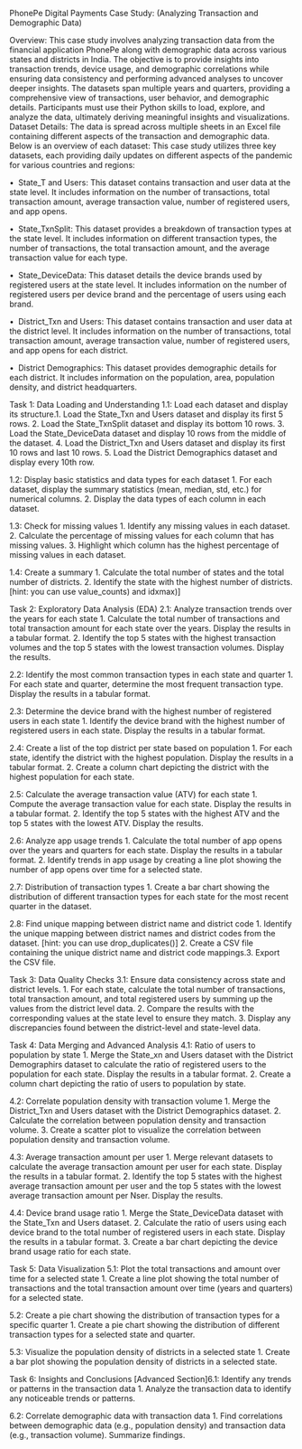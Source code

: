 PhonePe Digital Payments Case Study: (Analyzing Transaction and Demographic Data)

Overview: This case study involves analyzing transaction data from the financial application PhonePe along with demographic data across various states and districts in India. The objective is to provide insights into transaction trends, device usage, and demographic correlations while ensuring data consistency and performing advanced analyses to uncover deeper insights.
The datasets span multiple years and quarters, providing a comprehensive view of transactions, user behavior, and demographic details. Participants must use their Python skills to load, explore, and analyze the data, ultimately deriving meaningful insights and visualizations.
Dataset Details:
The data is spread across multiple sheets in an Excel file containing different aspects of the transaction and demographic data. Below is an overview of each dataset:
This case study utilizes three key datasets, each providing daily updates on different aspects of the pandemic for various countries and regions:

•⁠  ⁠State_T and Users: This dataset contains transaction and user data at the state level. It includes information on the number of transactions, total transaction amount, average transaction value, number of registered users, and
app opens.

•⁠  ⁠State_TxnSplit: This dataset provides a breakdown of transaction types at the state level. It includes information on different transaction types, the number of transactions, the total transaction amount, and the average transaction value for each type.

•⁠  ⁠State_DeviceData: This dataset details the device brands used by registered users at the state level. It includes information on the number of registered users per device brand and the percentage of users using each brand.

•⁠  ⁠District_Txn and Users: This dataset contains transaction and user data at the district level. It includes information on the number of transactions, total transaction amount, average transaction value, number of registered users, and app opens for each district.

•⁠  ⁠District Demographics: This dataset provides demographic details for each district. It includes information on the population, area, population density, and district headquarters.

Task 1: Data Loading and Understanding
1.1: Load each dataset and display its structure.1.⁠ ⁠Load the State_Txn and Users dataset and display its first 5 rows.
2.⁠ ⁠Load the State_TxnSplit dataset and display its bottom 10 rows.
3.⁠ ⁠Load the State_DeviceData dataset and display 10 rows from the middle of the dataset.
4.⁠ ⁠Load the District_Txn and Users dataset and display its first 10 rows and last 10 rows.
5.⁠ ⁠Load the District Demographics dataset and display every 10th row.

1.2: Display basic statistics and data types for each dataset
1.⁠ ⁠For each dataset, display the summary statistics (mean, median, std, etc.) for numerical columns.
2.⁠ ⁠Display the data types of each column in each dataset.

1.3: Check for missing values
1.⁠ ⁠Identify any missing values in each dataset.
2.⁠ ⁠Calculate the percentage of missing values for each column that has missing values.
3.⁠ ⁠Highlight which column has the highest percentage of missing values in each dataset.

1.4: Create a summary
1.⁠ ⁠Calculate the total number of states and the total number of districts.
2.⁠ ⁠Identify the state with the highest number of districts. [hint: you can use value_counts) and idxmax)]

Task 2: Exploratory Data Analysis (EDA)
2.1: Analyze transaction trends over the years for each state
1.⁠ ⁠Calculate the total number of transactions and total transaction amount for each state over the years. Display the results in a tabular format.
2.⁠ ⁠Identify the top 5 states with the highest transaction volumes and the top 5 states with the lowest transaction volumes. Display the results.

2.2: Identify the most common transaction types in each state and quarter
1.⁠ ⁠For each state and quarter, determine the most frequent transaction type. Display the results in a tabular format.

2.3: Determine the device brand with the highest number of registered users in each state
1.⁠ ⁠Identify the device brand with the highest number of registered users in each state. Display the results in a tabular format.

2.4: Create a list of the top district per state based on population
1.⁠ ⁠For each state, identify the district with the highest population. Display the results in a tabular format.
2.⁠ ⁠Create a column chart depicting the district with the highest population for each state.

2.5: Calculate the average transaction value (ATV) for each state
1.⁠ ⁠Compute the average transaction value for each state. Display the results in a tabular format.
2.⁠ ⁠Identify the top 5 states with the highest ATV and the top 5 states with the lowest ATV. Display the results.

2.6: Analyze app usage trends
1.⁠ ⁠Calculate the total number of app opens over the years and quarters for each state. Display the results in a tabular format.
2.⁠ ⁠Identify trends in app usage by creating a line plot showing the number of app opens over time for a selected state.

2.7: Distribution of transaction types
1.⁠ ⁠Create a bar chart showing the distribution of different transaction types for each state for the most recent quarter in the dataset.

2.8: Find unique mapping between district name and district code
1.⁠ ⁠Identify the unique mapping between district names and district codes from the dataset. [hint: you can use drop_duplicates()]
2.⁠ ⁠Create a CSV file containing the unique district name and district code mappings.3.⁠ ⁠Export the CSV file.

Task 3: Data Quality Checks
3.1: Ensure data consistency across state and district levels.
1.⁠ ⁠For each state, calculate the total number of transactions, total transaction amount, and total registered users by summing up the values from the district level data.
2.⁠ ⁠Compare the results with the corresponding values at the state level to ensure they match.
3.⁠ ⁠Display any discrepancies found between the district-level and state-level data.

Task 4: Data Merging and Advanced Analysis
4.1: Ratio of users to population by state
1.⁠ ⁠Merge the State_xn and Users dataset with the District Demographirs dataset to calculate the ratio of registered users to the population for each state.
Display the results in a tabular format.
2.⁠ ⁠Create a column chart depicting the ratio of users to population by state.

4.2: Correlate population density with transaction volume
1.⁠ ⁠Merge the District_Txn and Users dataset with the District Demographics dataset.
2.⁠ ⁠Calculate the correlation between population density and transaction volume.
3.⁠ ⁠Create a scatter plot to visualize the correlation between population density and transaction volume.

4.3: Average transaction amount per user
1.⁠ ⁠Merge relevant datasets to calculate the average transaction amount per user for each state. Display the results in a tabular format.
2.⁠ ⁠Identify the top 5 states with the highest average transaction amount per user and the top 5 states with the lowest average transaction amount per Nser.
Display the results.

4.4: Device brand usage ratio
1.⁠ ⁠Merge the State_DeviceData dataset with the State_Txn and Users dataset.
2.⁠ ⁠Calculate the ratio of users using each device brand to the total number of registered users in each state. Display the results in a tabular format.
3.⁠ ⁠Create a bar chart depicting the device brand usage ratio for each state.

Task 5: Data Visualization
5.1: Plot the total transactions and amount over time for a selected state
1.⁠ ⁠Create a line plot showing the total number of transactions and the total transaction amount over time (years and quarters) for a selected state.

5.2: Create a pie chart showing the distribution of transaction types for a specific quarter
1.⁠ ⁠Create a pie chart showing the distribution of different transaction types for a selected state and quarter.

5.3: Visualize the population density of districts in a selected state
1.⁠ ⁠Create a bar plot showing the population density of districts in a selected state.

Task 6: Insights and Conclusions [Advanced Section]6.1: Identify any trends or patterns in the transaction data
1.⁠ ⁠Analyze the transaction data to identify any noticeable trends or patterns.

6.2: Correlate demographic data with transaction data
1.⁠ ⁠Find correlations between demographic data (e.g., population density) and transaction data (e.g., transaction volume). Summarize findings. 

